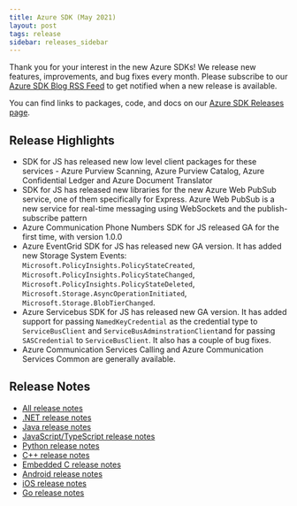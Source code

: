 ```yaml
---
title: Azure SDK (May 2021)
layout: post
tags: release
sidebar: releases_sidebar
---
```


Thank you for your interest in the new Azure SDKs! We release new features, improvements, and bug fixes every month. Please subscribe to our [Azure SDK Blog RSS Feed](https://devblogs.microsoft.com/azure-sdk/feed) to get notified when a new release is available.

You can find links to packages, code, and docs on our [Azure SDK Releases page](https://aka.ms/azsdk/releases).

## Release Highlights

- SDK for JS has released new low level client packages for these services - Azure Purview Scanning, Azure Purview Catalog, Azure Confidential Ledger and Azure Document Translator
- SDK for JS has released new libraries for the new Azure Web PubSub service, one of them specifically for Express. Azure Web PubSub is a new service for real-time messaging using WebSockets and the publish-subscribe pattern
- Azure Communication Phone Numbers SDK for JS released GA for the first time, with version 1.0.0
- Azure EventGrid SDK for JS has released new GA version. It has added new Storage System Events: `Microsoft.PolicyInsights.PolicyStateCreated`, `Microsoft.PolicyInsights.PolicyStateChanged`, `Microsoft.PolicyInsights.PolicyStateDeleted`, `Microsoft.Storage.AsyncOperationInitiated`, `Microsoft.Storage.BlobTierChanged`.
- Azure Servicebus SDK for JS has released new GA version. It has added support for passing `NamedKeyCredential` as the credential type to `ServiceBusClient` and `ServiceBusAdminstrationClient`and for passing `SASCredential` to `ServiceBusClient`. It also has a couple of bug fixes.
- Azure Communication Services Calling and Azure Communication Services Common are generally available.

## Release Notes

* [All release notes](index.md)
* [.NET release notes](dotnet.md)
* [Java release notes](java.md)
* [JavaScript/TypeScript release notes](js.md)
* [Python release notes](python.md)
* [C++ release notes](cpp.md)
* [Embedded C release notes](c.md)
* [Android release notes](android.md)
* [iOS release notes](ios.md)
* [Go release notes](go.md)
